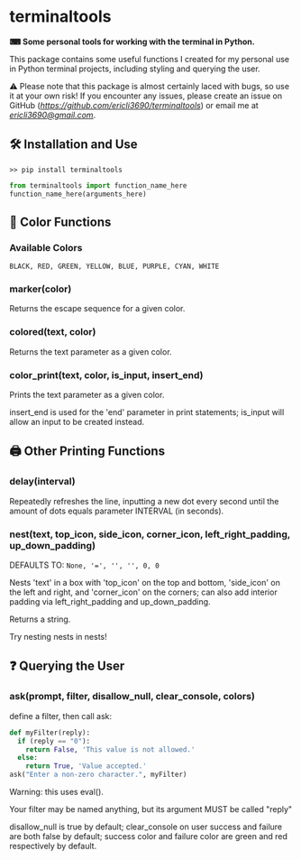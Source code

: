 # terminaltools
**⌨ Some personal tools for working with the terminal in Python.**

This package contains some useful functions I created for my personal use in Python terminal projects, including styling and querying the user.

⚠ Please note that this package is almost certainly laced with bugs, so use it at your own risk! If you encounter any issues, please create an issue on GitHub (*https://github.com/ericli3690/terminaltools*) or email me at *ericli3690@gmail.com*.

## 🛠 Installation and Use

`>> pip install terminaltools`

```python
from terminaltools import function_name_here
function_name_here(arguments_here)
```

## 🎨 Color Functions

### Available Colors
`BLACK, RED, GREEN, YELLOW, BLUE, PURPLE, CYAN, WHITE`

### marker(color)
Returns the escape sequence for a given color.

### colored(text, color)
Returns the text parameter as a given color.

### color_print(text, color, is_input, insert_end)
Prints the text parameter as a given color.

insert_end is used for the 'end' parameter in print statements; is_input will allow an input to be created instead.

## 🖨 Other Printing Functions

### delay(interval)
Repeatedly refreshes the line, inputting a new dot every second until the amount of dots equals parameter INTERVAL (in seconds).

### nest(text, top_icon, side_icon, corner_icon, left_right_padding, up_down_padding)
DEFAULTS TO: `None, '=', '', '', 0, 0`

Nests 'text' in a box with 'top_icon' on the top and bottom, 'side_icon' on the left and right, and 'corner_icon' on the corners; can also add interior padding via left_right_padding and up_down_padding.

Returns a string.

Try nesting nests in nests!

## ❓ Querying the User

### ask(prompt, filter, disallow_null, clear_console, colors)
define a filter, then call ask:

```python
def myFilter(reply):
  if (reply == "0"):
    return False, 'This value is not allowed.'
  else:
    return True, 'Value accepted.'
ask("Enter a non-zero character.", myFilter)
```

Warning: this uses eval().

Your filter may be named anything, but its argument MUST be called "reply"

disallow_null is true by default; clear_console on user success and failure are both false by default; success color and failure color are green and red respectively by default.
